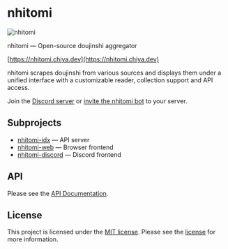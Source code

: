 # nhitomi

![nhitomi](https://github.com/chiyadev/nhitomi/raw/master/nhitomi.png)

nhitomi — Open-source doujinshi aggregator

[https://nhitomi.chiya.dev](https://nhitomi.chiya.dev)

nhitomi scrapes doujinshi from various sources and displays them under a unified interface with a customizable reader, collection support and API access.

Join the [Discord server](https://discord.gg/JFNga7q) or [invite the nhitomi bot](https://discord.com/oauth2/authorize?client_id=515386276543725568&scope=bot&permissions=347200) to your server.

## Subprojects

- [nhitomi-idx](https://github.com/chiyadev/nhitomi/tree/master/nhitomi-idx) — API server
- [nhitomi-web](https://github.com/chiyadev/nhitomi/tree/master/nhitomi-web) — Browser frontend
- [nhitomi-discord](https://github.com/chiyadev/nhitomi/tree/master/nhitomi-discord) — Discord frontend

## API

Please see the [API Documentation](https://nhitomi.chiya.dev/api/v1).

## License

This project is licensed under the [MIT license](https://opensource.org/licenses/MIT). Please see the [license](https://github.com/chiyadev/nhitomi/blob/master/LICENSE) for more information.
